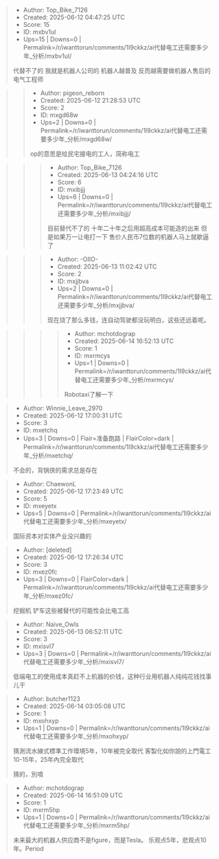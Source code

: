 > - Author: Top_Bike_7126
> - Created: 2025-06-12 04:47:25 UTC
> - Score: 15
> - ID: mxbv1ul
> - Ups=15 | Downs=0 | Permalink=/r/iwanttorun/comments/1l9ckkz/ai代替电工还需要多少年_分析/mxbv1ul/
>
> 代替不了的 我就是机器人公司的 机器人越普及 反而越需要做机器人售后的电气工程师

>> - Author: pigeon_reborn
>> - Created: 2025-06-12 21:28:53 UTC
>> - Score: 2
>> - ID: mxgd68w
>> - Ups=2 | Downs=0 | Permalink=/r/iwanttorun/comments/1l9ckkz/ai代替电工还需要多少年_分析/mxgd68w/
>>
>> op的意思是给民宅接电的工人，简称电工

>>> - Author: Top_Bike_7126
>>> - Created: 2025-06-13 04:24:16 UTC
>>> - Score: 6
>>> - ID: mxibjjj
>>> - Ups=6 | Downs=0 | Permalink=/r/iwanttorun/comments/1l9ckkz/ai代替电工还需要多少年_分析/mxibjjj/
>>>
>>> 目前替代不了的 十年二十年之后用超高成本可能造的出来 但是如果万一让电打一下 售价人民币7位数的机器人马上就歇逼了

>>> - Author: -OIIO-
>>> - Created: 2025-06-13 11:02:42 UTC
>>> - Score: 2
>>> - ID: mxjjbva
>>> - Ups=2 | Downs=0 | Permalink=/r/iwanttorun/comments/1l9ckkz/ai代替电工还需要多少年_分析/mxjjbva/
>>>
>>> 现在烧了那么多钱，连自动驾驶都没玩明白，这些还远着呢。

>>>> - Author: mchotdograp
>>>> - Created: 2025-06-14 16:52:13 UTC
>>>> - Score: 1
>>>> - ID: mxrmcys
>>>> - Ups=1 | Downs=0 | Permalink=/r/iwanttorun/comments/1l9ckkz/ai代替电工还需要多少年_分析/mxrmcys/
>>>>
>>>> Robotaxi了解一下

> - Author: Winnie_Leave_2970
> - Created: 2025-06-12 17:00:31 UTC
> - Score: 3
> - ID: mxetchq
> - Ups=3 | Downs=0 | Flair=准备跑路 | FlairColor=dark | Permalink=/r/iwanttorun/comments/1l9ckkz/ai代替电工还需要多少年_分析/mxetchq/
>
> 不会的，背锅侠的需求总是存在

> - Author: ChaewonL
> - Created: 2025-06-12 17:23:49 UTC
> - Score: 5
> - ID: mxeyetx
> - Ups=5 | Downs=0 | Permalink=/r/iwanttorun/comments/1l9ckkz/ai代替电工还需要多少年_分析/mxeyetx/
>
> 国际资本对实体产业没兴趣的

> - Author: [deleted]
> - Created: 2025-06-12 17:26:34 UTC
> - Score: 3
> - ID: mxez0fc
> - Ups=3 | Downs=0 | FlairColor=dark | Permalink=/r/iwanttorun/comments/1l9ckkz/ai代替电工还需要多少年_分析/mxez0fc/
>
> 挖掘机 铲车这些被替代的可能性会比电工高

> - Author: Naive_Owls
> - Created: 2025-06-13 06:52:11 UTC
> - Score: 3
> - ID: mxisvl7
> - Ups=3 | Downs=0 | Permalink=/r/iwanttorun/comments/1l9ckkz/ai代替电工还需要多少年_分析/mxisvl7/
>
> 低端电工的使用成本真赶不上机器的价钱，这种行业用机器人纯纯花钱找事儿干

> - Author: butcher1123
> - Created: 2025-06-14 03:05:08 UTC
> - Score: 1
> - ID: mxohxyp
> - Ups=1 | Downs=0 | Permalink=/r/iwanttorun/comments/1l9ckkz/ai代替电工还需要多少年_分析/mxohxyp/
>
> 猜測流水線式標準工作環境5年，10年被完全取代
> 客製化如你說的上門電工10-15年，25年內完全取代
> 
> 猜的，別噴

> - Author: mchotdograp
> - Created: 2025-06-14 16:51:09 UTC
> - Score: 1
> - ID: mxrm5hp
> - Ups=1 | Downs=0 | Permalink=/r/iwanttorun/comments/1l9ckkz/ai代替电工还需要多少年_分析/mxrm5hp/
>
> 未来最大的机器人供应商不是figure，而是Tesla。
> 乐观点5年，悲观点10年。Period
